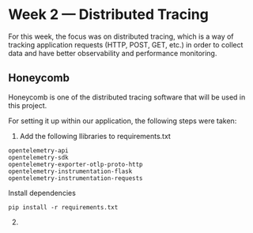 # Week 2 — Distributed Tracing

For this week, the focus was on distributed tracing, which is a way of tracking application requests (HTTP, POST, GET, etc.) in order to collect data and have better observability and performance monitoring.

## Honeycomb

Honeycomb is one of the distributed tracing software that will be used in this project.

For setting it up within our application, the following steps were taken:

1. Add the following llibraries to requirements.txt

```
opentelemetry-api 
opentelemetry-sdk 
opentelemetry-exporter-otlp-proto-http 
opentelemetry-instrumentation-flask 
opentelemetry-instrumentation-requests

```
Install dependencies
 
```
pip install -r requirements.txt
```

2.


